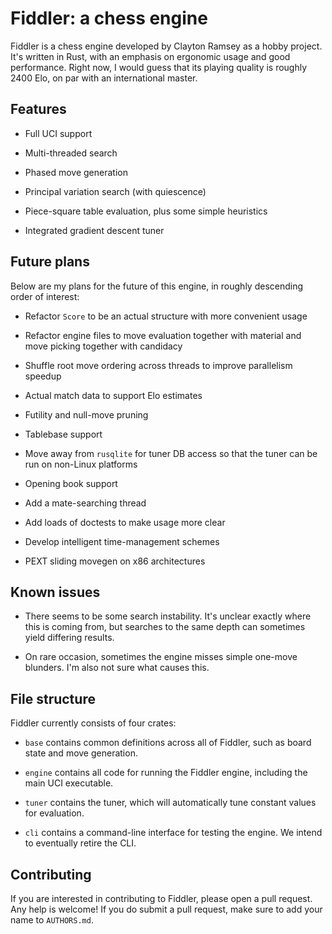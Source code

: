 # Fiddler: a chess engine

Fiddler is a chess engine developed by Clayton Ramsey as a hobby project. It's
written in Rust, with an emphasis on ergonomic usage and good performance. Right
now, I would guess that its playing quality is roughly 2400 Elo, on par with an
international master.

## Features

* Full UCI support

* Multi-threaded search

* Phased move generation

* Principal variation search (with quiescence)

* Piece-square table evaluation, plus some simple heuristics

* Integrated gradient descent tuner

## Future plans

Below are my plans for the future of this engine, in roughly descending order of
interest:

* Refactor `Score` to be an actual structure with more convenient usage

* Refactor engine files to move evaluation together with material and move
picking together with candidacy

* Shuffle root move ordering across threads to improve parallelism speedup

* Actual match data to support Elo estimates

* Futility and null-move pruning

* Tablebase support

* Move away from `rusqlite` for tuner DB access so that the tuner can be run on
non-Linux platforms

* Opening book support

* Add a mate-searching thread

* Add loads of doctests to make usage more clear

* Develop intelligent time-management schemes

* PEXT sliding movegen on x86 architectures

## Known issues

* There seems to be some search instability. It's unclear exactly where this is
coming from, but searches to the same depth can sometimes yield differing
results.

* On rare occasion, sometimes the engine misses simple one-move blunders. I'm
also not sure what causes this.

## File structure

Fiddler currently consists of four crates:

* `base` contains common definitions across all of Fiddler, such as board state
and move generation.

* `engine` contains all code for running the Fiddler engine, including the main
UCI executable.

* `tuner` contains the tuner, which will automatically tune constant values for
evaluation.

* `cli` contains a command-line interface for testing the engine. We intend to
eventually retire the CLI.

## Contributing

If you are interested in contributing to Fiddler, please open a pull request.
Any help is welcome! If you do submit a pull request, make sure to add your name
to `AUTHORS.md`.

